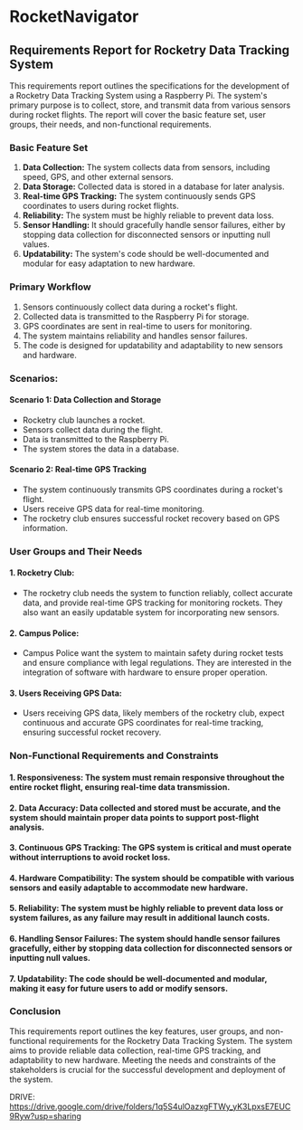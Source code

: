﻿# RocketNavigator

## Requirements Report for Rocketry Data Tracking System 
 
This requirements report outlines the specifications for the development of a Rocketry Data Tracking System using a Raspberry Pi. The system's primary purpose is to collect, store, and transmit data from various sensors during rocket flights. The report will cover the basic feature set, user groups, their needs, and non-functional requirements. 
  
### Basic Feature Set

1. **Data Collection:** The system collects data from sensors, including speed, GPS, and other external sensors.
2. **Data Storage:** Collected data is stored in a database for later analysis.
3. **Real-time GPS Tracking:** The system continuously sends GPS coordinates to users during rocket flights.
4. **Reliability:** The system must be highly reliable to prevent data loss.
5. **Sensor Handling:** It should gracefully handle sensor failures, either by stopping data collection for disconnected sensors or inputting null values.
6. **Updatability:** The system's code should be well-documented and modular for easy adaptation to new hardware.

### Primary Workflow

1. Sensors continuously collect data during a rocket's flight.
2. Collected data is transmitted to the Raspberry Pi for storage.
3. GPS coordinates are sent in real-time to users for monitoring.
4. The system maintains reliability and handles sensor failures.
5. The code is designed for updatability and adaptability to new sensors and hardware.
 
### Scenarios: 
#### Scenario 1: Data Collection and Storage 
- Rocketry club launches a rocket. 
- Sensors collect data during the flight. 
- Data is transmitted to the Raspberry Pi. 
- The system stores the data in a database. 
  
#### Scenario 2: Real-time GPS Tracking 
- The system continuously transmits GPS coordinates during a rocket's flight. 
- Users receive GPS data for real-time monitoring. 
- The rocketry club ensures successful rocket recovery based on GPS information. 
  
### User Groups and Their Needs 
#### 1. Rocketry Club: 
- The rocketry club needs the system to function reliably, collect accurate data, and provide real-time GPS tracking for monitoring rockets. They also want an easily updatable system for incorporating new sensors. 
  
#### 2. Campus Police: 
- Campus Police want the system to maintain safety during rocket tests and ensure compliance with legal regulations. They are interested in the integration of software with hardware to ensure proper operation. 
  
#### 3. Users Receiving GPS Data: 
- Users receiving GPS data, likely members of the rocketry club, expect continuous and accurate GPS coordinates for real-time tracking, ensuring successful rocket recovery. 
  
### Non-Functional Requirements and Constraints 
  
#### 1. Responsiveness: The system must remain responsive throughout the entire rocket flight, ensuring real-time data transmission. 
#### 2. Data Accuracy: Data collected and stored must be accurate, and the system should maintain proper data points to support post-flight analysis. 
#### 3. Continuous GPS Tracking: The GPS system is critical and must operate without interruptions to avoid rocket loss. 
#### 4. Hardware Compatibility: The system should be compatible with various sensors and easily adaptable to accommodate new hardware. 
#### 5. Reliability: The system must be highly reliable to prevent data loss or system failures, as any failure may result in additional launch costs. 
#### 6. Handling Sensor Failures: The system should handle sensor failures gracefully, either by stopping data collection for disconnected sensors or inputting null values. 
#### 7. Updatability: The code should be well-documented and modular, making it easy for future users to add or modify sensors. 
  
### Conclusion 
This requirements report outlines the key features, user groups, and non-functional requirements for the Rocketry Data Tracking System. The system aims to provide reliable data collection, real-time GPS tracking, and adaptability to new hardware. Meeting the needs and constraints of the stakeholders is crucial for the successful development and deployment of the system. 







DRIVE: https://drive.google.com/drive/folders/1q5S4ulOazxgFTWy_yK3LpxsE7EUC9Ryw?usp=sharing

